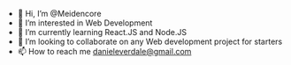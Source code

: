 - 👋 Hi, I’m @Meidencore
- 👀 I’m interested in Web Development
- 🌱 I’m currently learning React.JS and Node.JS
- 💞️ I’m looking to collaborate on any Web development project for starters
- 📫 How to reach me danieleverdale@gmail.com

<!---
Meidencore/Meidencore is a ✨ special ✨ repository because its `README.md` (this file) appears on your GitHub profile.
You can click the Preview link to take a look at your changes.
--->
